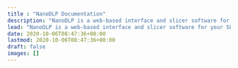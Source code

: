 ```yaml
---
title : "NanoDLP Documentation"
description: "NanoDLP is a web-based interface and slicer software for your SLA, LCD and DLP 3D printers that allows you to monitor and control your 3D printers."
lead: "NanoDLP is a web-based interface and slicer software for your SLA, LCD and DLP 3D printers that allows you to monitor and control your 3D printers."
date: 2020-10-06T08:47:36+00:00
lastmod: 2020-10-06T08:47:36+00:00
draft: false
images: []
---
```

